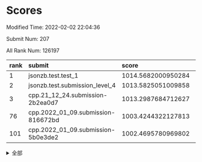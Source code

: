 # Scores

Modified Time: 2022-02-02 22:04:36

Submit Num: 207

All Rank Num: 126197

| rank |               submit               |       score        |       sigma        | pk_num |
| :--- | :--------------------------------- | :----------------- | :----------------- | :----- |
| 1    | jsonzb.test.test_1                 | 1014.5682000950284 | 0.8522693379347345 | 2433   |
| 2    | jsonzb.test.submission_level_4     | 1013.5825051009858 | 0.8144325937419351 | 2438   |
| 3    | cpp.21_12_24.submission-2b2ea0d7   | 1013.2987684712627 | 0.7833766256158853 | 2441   |
| 76   | cpp.2022_01_09.submission-816672bd | 1003.4244322127813 | 0.7228498495142138 | 2445   |
| 101  | cpp.2022_01_09.submission-5b0e3de2 | 1002.4695780969802 | 0.7093240175600293 | 2437   |


<details>
<summary>全部</summary>

| rank |                 submit                 |       score        |       sigma        | pk_num |
| :--- | :------------------------------------- | :----------------- | :----------------- | :----- |
| 1    | jsonzb.test.test_1                     | 1014.5682000950284 | 0.8522693379347345 | 2433   |
| 2    | jsonzb.test.submission_level_4         | 1013.5825051009858 | 0.8144325937419351 | 2438   |
| 3    | cpp.21_12_24.submission-2b2ea0d7       | 1013.2987684712627 | 0.7833766256158853 | 2441   |
| 4    | gobigger.level_3.submission_level_3_2  | 1012.1657702931773 | 0.7995422815648802 | 2437   |
| 5    | gobigger.level_3.submission_level_3_32 | 1011.775379655353  | 0.7876720375836391 | 2435   |
| 6    | gobigger.level_3.submission_level_3_16 | 1011.5504188144945 | 0.7638255309004301 | 2438   |
| 7    | gobigger.level_3.submission_level_3_29 | 1011.5309850715719 | 0.8042369555738603 | 2438   |
| 8    | gobigger.level_3.submission_level_3_35 | 1011.328862665176  | 0.7642011770774046 | 2438   |
| 9    | gobigger.level_3.submission_level_3_46 | 1011.2266736418844 | 0.7872842411357894 | 2439   |
| 10   | gobigger.level_3.submission_level_3_49 | 1010.8628117924103 | 0.7658811699131634 | 2435   |
| 11   | gobigger.level_3.submission_level_3_47 | 1010.8352091187141 | 0.7704383053710291 | 2443   |
| 12   | gobigger.level_3.submission_level_3_1  | 1010.7606591212316 | 0.774156090265104  | 2440   |
| 13   | gobigger.level_3.submission_level_3_19 | 1010.752641091495  | 0.7593383277740268 | 2438   |
| 14   | gobigger.level_3.submission_level_3_20 | 1010.6876079565501 | 0.7677930419981265 | 2439   |
| 15   | gobigger.level_3.submission_level_3_11 | 1010.63967151367   | 0.7521416474893428 | 2438   |
| 16   | gobigger.level_3.submission_level_3_40 | 1010.4969211013342 | 0.7743802626868065 | 2441   |
| 17   | gobigger.level_3.submission_level_3_24 | 1010.4615099440864 | 0.7855118479312678 | 2442   |
| 18   | gobigger.level_3.submission_level_3_39 | 1010.423270642672  | 0.7768854858576874 | 2435   |
| 19   | gobigger.level_3.submission_level_3_44 | 1010.3645039801747 | 0.7513639423366916 | 2438   |
| 20   | gobigger.level_3.submission_level_3_26 | 1010.2649724726357 | 0.7799536010096203 | 2435   |
| 21   | gobigger.level_3.submission_level_3_28 | 1010.2111058901796 | 0.7625598683215872 | 2441   |
| 22   | gobigger.level_3.submission_level_3_23 | 1010.1635155981146 | 0.7669001034291992 | 2440   |
| 23   | gobigger.level_3.submission_level_3_8  | 1010.0641188646363 | 0.7574160424244093 | 2442   |
| 24   | gobigger.level_3.submission_level_3_7  | 1009.9708839460571 | 0.7605093395129816 | 2440   |
| 25   | gobigger.level_3.submission_level_3_27 | 1009.9310475203037 | 0.7702863096597861 | 2441   |
| 26   | gobigger.level_3.submission_level_3_34 | 1009.9270928137062 | 0.7708231603392958 | 2435   |
| 27   | gobigger.level_3.submission_level_3_36 | 1009.9082857396418 | 0.7640542909334654 | 2446   |
| 28   | gobigger.level_3.submission_level_3_25 | 1009.898527874736  | 0.7689450016240286 | 2444   |
| 29   | gobigger.level_3.submission_level_3_37 | 1009.8910971510284 | 0.7576998896683431 | 2440   |
| 30   | gobigger.level_3.submission_level_3_22 | 1009.8456970364452 | 0.7587307381027606 | 2439   |
| 31   | gobigger.level_3.submission_level_3_17 | 1009.8395584917104 | 0.754424066960177  | 2434   |
| 32   | gobigger.level_3.submission_level_3_30 | 1009.8201237823909 | 0.7540615173598213 | 2437   |
| 33   | gobigger.level_3.submission_level_3_9  | 1009.8053071551138 | 0.7489787977472508 | 2441   |
| 34   | gobigger.level_3.submission_level_3_33 | 1009.7826002969166 | 0.7354728019357724 | 2437   |
| 35   | gobigger.level_3.submission_level_3_5  | 1009.7530532615094 | 0.7822902736579026 | 2443   |
| 36   | gobigger.level_3.submission_level_3_10 | 1009.6215913749124 | 0.7536707971681987 | 2439   |
| 37   | gobigger.level_3.submission_level_3_31 | 1009.593847947073  | 0.7624370708258573 | 2438   |
| 38   | gobigger.level_3.submission_level_3_0  | 1009.4265784789061 | 0.7605651354759007 | 2439   |
| 39   | gobigger.level_3.submission_level_3_15 | 1009.4181024384546 | 0.7634230435665051 | 2444   |
| 40   | gobigger.level_3.submission_level_3_14 | 1009.4016237336476 | 0.7508145148907407 | 2438   |
| 41   | gobigger.level_3.submission_level_3_13 | 1009.3178573061066 | 0.7528000334508521 | 2440   |
| 42   | gobigger.level_3.submission_level_3_18 | 1009.2699756828865 | 0.7617387627676829 | 2435   |
| 43   | gobigger.level_3.submission_level_3_4  | 1009.2509885434488 | 0.7366646360869971 | 2437   |
| 44   | gobigger.level_3.submission_level_3_12 | 1009.2078089219988 | 0.7356368629984504 | 2437   |
| 45   | gobigger.level_3.submission_level_3_6  | 1009.1984945843832 | 0.7623981921072353 | 2439   |
| 46   | gobigger.level_3.submission_level_3_38 | 1009.1820246986722 | 0.7580451783570834 | 2432   |
| 47   | gobigger.level_3.submission_level_3_45 | 1009.1604035309759 | 0.750594007323529  | 2438   |
| 48   | gobigger.level_3.submission_level_3_42 | 1009.001034941702  | 0.7476495767055403 | 2438   |
| 49   | gobigger.level_3.submission_level_3_48 | 1008.8955972998775 | 0.755106147376094  | 2438   |
| 50   | gobigger.level_3.submission_level_3_43 | 1008.8565967324168 | 0.7688568941391379 | 2437   |
| 51   | gobigger.level_3.submission_level_3_41 | 1008.731796489449  | 0.7434889082421404 | 2436   |
| 52   | gobigger.level_3.submission_level_3_21 | 1008.4399679892431 | 0.7474224533563262 | 2438   |
| 53   | gobigger.level_3.submission_level_3_3  | 1008.0288924030413 | 0.7352361408488854 | 2435   |
| 54   | gobigger.level_1.submission_level_1_24 | 1004.8181477721923 | 0.7229112461229315 | 2437   |
| 55   | gobigger.level_1.submission_level_1_23 | 1004.3817320336689 | 0.7249374154652888 | 2443   |
| 56   | gobigger.level_1.submission_level_1_10 | 1004.1264173022923 | 0.7245963812919946 | 2442   |
| 57   | gobigger.level_1.submission_level_1_31 | 1004.081033549053  | 0.7131682669373596 | 2435   |
| 58   | gobigger.level_1.submission_level_1_4  | 1004.0548422789769 | 0.7190716237988671 | 2435   |
| 59   | gobigger.level_1.submission_level_1_46 | 1004.0481265502681 | 0.7174662553934009 | 2434   |
| 60   | gobigger.level_1.submission_level_1_48 | 1004.0390946901994 | 0.7288074531405456 | 2439   |
| 61   | gobigger.level_1.submission_level_1_32 | 1003.9631998579803 | 0.712812306249317  | 2441   |
| 62   | gobigger.level_1.submission_level_1_39 | 1003.9620784970825 | 0.7190181682468305 | 2438   |
| 63   | gobigger.level_1.submission_level_1_34 | 1003.88299213392   | 0.7127440082080658 | 2442   |
| 64   | gobigger.level_1.submission_level_1_43 | 1003.8317736697605 | 0.7212419725451178 | 2434   |
| 65   | gobigger.level_1.submission_level_1_25 | 1003.8107193986192 | 0.7091195834933626 | 2436   |
| 66   | gobigger.level_1.submission_level_1_26 | 1003.7749603175856 | 0.724312431743617  | 2435   |
| 67   | gobigger.level_1.submission_level_1_17 | 1003.7550318692006 | 0.7089819424982043 | 2443   |
| 68   | gobigger.level_1.submission_level_1_49 | 1003.6766041864054 | 0.7183747426997822 | 2435   |
| 69   | gobigger.level_1.submission_level_1_28 | 1003.654736741817  | 0.7075434103578601 | 2436   |
| 70   | gobigger.level_1.submission_level_1_41 | 1003.6153158313338 | 0.7277915746981373 | 2442   |
| 71   | gobigger.level_1.submission_level_1_42 | 1003.5802665023198 | 0.711355234952414  | 2440   |
| 72   | gobigger.level_1.submission_level_1_40 | 1003.5438869509322 | 0.7114960454407663 | 2439   |
| 73   | gobigger.level_1.submission_level_1_36 | 1003.5114835890702 | 0.7249790671241516 | 2437   |
| 74   | gobigger.level_1.submission_level_1_44 | 1003.4726425633387 | 0.7194723862295052 | 2438   |
| 75   | gobigger.level_1.submission_level_1_20 | 1003.465475882076  | 0.7190715676270689 | 2437   |
| 76   | cpp.2022_01_09.submission-816672bd     | 1003.4244322127813 | 0.7228498495142138 | 2445   |
| 77   | gobigger.level_1.submission_level_1_30 | 1003.3909741725076 | 0.7128028792147959 | 2437   |
| 78   | gobigger.level_1.submission_level_1_0  | 1003.3698220209486 | 0.7169062093882724 | 2438   |
| 79   | gobigger.level_1.submission_level_1_29 | 1003.3471978877733 | 0.7123068816250554 | 2440   |
| 80   | gobigger.level_1.submission_level_1_22 | 1003.2257648648244 | 0.7217330590075076 | 2444   |
| 81   | gobigger.level_1.submission_level_1_5  | 1003.1857607364597 | 0.7078779304032035 | 2439   |
| 82   | gobigger.level_1.submission_level_1_14 | 1003.1526408734086 | 0.7146408570149825 | 2440   |
| 83   | gobigger.level_1.submission_level_1_38 | 1003.0947130899656 | 0.7128215938420431 | 2438   |
| 84   | gobigger.level_1.submission_level_1_9  | 1003.0576434644664 | 0.711619908198924  | 2436   |
| 85   | gobigger.level_1.submission_level_1_18 | 1003.0053250617357 | 0.7124142599676723 | 2445   |
| 86   | gobigger.level_1.submission_level_1_2  | 1003.0018459919452 | 0.7260097892848365 | 2439   |
| 87   | gobigger.level_1.submission_level_1_37 | 1003.0018250901761 | 0.7249472098725978 | 2431   |
| 88   | gobigger.level_1.submission_level_1_1  | 1002.9912871657673 | 0.7155195347557729 | 2439   |
| 89   | gobigger.level_1.submission_level_1_13 | 1002.9892396557499 | 0.7315128747486691 | 2433   |
| 90   | gobigger.level_1.submission_level_1_12 | 1002.9645158865591 | 0.7297271907237198 | 2438   |
| 91   | gobigger.level_1.submission_level_1_15 | 1002.9484713225438 | 0.7251266326059855 | 2439   |
| 92   | gobigger.level_1.submission_level_1_16 | 1002.8339003194374 | 0.7176235199187562 | 2434   |
| 93   | gobigger.level_1.submission_level_1_7  | 1002.8042796737396 | 0.7119004882244194 | 2441   |
| 94   | gobigger.level_1.submission_level_1_19 | 1002.7953417299717 | 0.727370828935267  | 2442   |
| 95   | gobigger.level_1.submission_level_1_27 | 1002.7640930742193 | 0.7096165248601585 | 2443   |
| 96   | gobigger.level_1.submission_level_1_6  | 1002.6986459421436 | 0.7132399567743678 | 2438   |
| 97   | gobigger.level_1.submission_level_1_45 | 1002.6443059844561 | 0.7177603135255496 | 2442   |
| 98   | gobigger.level_1.submission_level_1_47 | 1002.6106453391646 | 0.7159483453623104 | 2441   |
| 99   | gobigger.level_1.submission_level_1_21 | 1002.5127986585519 | 0.7287485248924801 | 2435   |
| 100  | gobigger.level_1.submission_level_1_3  | 1002.4698535446338 | 0.7068453139636712 | 2441   |
| 101  | cpp.2022_01_09.submission-5b0e3de2     | 1002.4695780969802 | 0.7093240175600293 | 2437   |
| 102  | gobigger.level_1.submission_level_1_8  | 1002.4590830878086 | 0.7155398998625611 | 2438   |
| 103  | gobigger.level_1.submission_level_1_11 | 1002.3344223163609 | 0.716478244850686  | 2443   |
| 104  | gobigger.level_1.submission_level_1_35 | 1001.2589528694332 | 0.7291817404428182 | 2442   |
| 105  | gobigger.level_1.submission_level_1_33 | 1000.9305906925424 | 0.7185298415788967 | 2435   |
| 106  | gobigger.random.submission_random_22   | 997.3148944664453  | 0.7087445734151224 | 2440   |
| 107  | gobigger.random.submission_random_32   | 997.0227017746506  | 0.6991949869087345 | 2439   |
| 108  | gobigger.random.submission_random_12   | 996.8298485161383  | 0.7096214596844205 | 2438   |
| 109  | gobigger.random.submission_random_19   | 996.703581751974   | 0.7022166922747524 | 2433   |
| 110  | gobigger.random.submission_random_42   | 996.6158560416283  | 0.7167232174664024 | 2438   |
| 111  | gobigger.random.submission_random_49   | 996.5660666384136  | 0.7012777526991592 | 2443   |
| 112  | gobigger.random.submission_random_21   | 996.5567863753303  | 0.7137316357669842 | 2440   |
| 113  | gobigger.random.submission_random_6    | 996.540476444871   | 0.7119989338858956 | 2438   |
| 114  | gobigger.random.submission_random_36   | 996.4479968843206  | 0.7088197780060513 | 2431   |
| 115  | gobigger.random.submission_random_10   | 996.4342685733358  | 0.708926900719104  | 2437   |
| 116  | gobigger.random.submission_random_46   | 996.4329047548241  | 0.70609964256749   | 2444   |
| 117  | gobigger.random.submission_random_47   | 996.3618314871101  | 0.708492075787129  | 2439   |
| 118  | gobigger.random.submission_random_28   | 996.3614526498125  | 0.7083807796161382 | 2436   |
| 119  | gobigger.random.submission_random_27   | 996.2579273018887  | 0.7086080003875747 | 2433   |
| 120  | gobigger.random.submission_random_2    | 996.1621941149763  | 0.716414088161343  | 2439   |
| 121  | gobigger.random.submission_random_24   | 996.1405805583954  | 0.7156399353866549 | 2438   |
| 122  | gobigger.random.submission_random_4    | 996.1251058361798  | 0.7312601056828231 | 2439   |
| 123  | gobigger.random.submission_random_23   | 996.0659686274503  | 0.7138079320952532 | 2439   |
| 124  | gobigger.random.submission_random_39   | 996.0604735599485  | 0.7087908927629512 | 2437   |
| 125  | gobigger.random.submission_random_44   | 996.0485016804371  | 0.7180151607313302 | 2435   |
| 126  | gobigger.random.submission_random_41   | 996.0347067528304  | 0.7071475057694077 | 2443   |
| 127  | gobigger.random.submission_random_48   | 996.0132229517313  | 0.6935918544330185 | 2441   |
| 128  | gobigger.random.submission_random_16   | 995.980430591662   | 0.7136191106217065 | 2437   |
| 129  | gobigger.random.submission_random_5    | 995.979791139153   | 0.7015700724953686 | 2440   |
| 130  | gobigger.random.submission_random_40   | 995.9495744215569  | 0.7166216426875703 | 2440   |
| 131  | gobigger.random.submission_random_9    | 995.9454206499652  | 0.7038866221038385 | 2437   |
| 132  | gobigger.random.submission_random_29   | 995.934150814327   | 0.7113334661198435 | 2444   |
| 133  | gobigger.random.submission_random_31   | 995.9162104475279  | 0.7104442520786589 | 2440   |
| 134  | gobigger.random.submission_random_17   | 995.8954999013843  | 0.7066514895353028 | 2442   |
| 135  | gobigger.random.submission_random_38   | 995.8233445957924  | 0.7097081024739492 | 2438   |
| 136  | gobigger.random.submission_random_25   | 995.7793108691066  | 0.6975575239038054 | 2436   |
| 137  | gobigger.random.submission_random_45   | 995.7388284232293  | 0.7060644903772091 | 2444   |
| 138  | gobigger.random.submission_random_15   | 995.5847073860763  | 0.7143172389733314 | 2436   |
| 139  | gobigger.random.submission_random_26   | 995.5733412238791  | 0.710362314046692  | 2443   |
| 140  | gobigger.random.submission_random_1    | 995.5139862123776  | 0.6943475481262771 | 2441   |
| 141  | gobigger.random.submission_random_11   | 995.5103516851087  | 0.7051633463310792 | 2439   |
| 142  | gobigger.random.submission_random_30   | 995.434795567335   | 0.7214551622508713 | 2437   |
| 143  | gobigger.random.submission_random_34   | 995.3556593011674  | 0.7153648524158095 | 2437   |
| 144  | gobigger.random.submission_random_8    | 995.3507324009904  | 0.7008343607990829 | 2435   |
| 145  | gobigger.random.submission_random_3    | 995.1798285844815  | 0.7211041231632754 | 2442   |
| 146  | gobigger.random.submission_random_18   | 995.1537089476518  | 0.6984843776179259 | 2432   |
| 147  | gobigger.random.submission_random_37   | 995.1292472563821  | 0.7080268381196929 | 2442   |
| 148  | gobigger.random.submission_random_14   | 995.1032214828045  | 0.7102899730856035 | 2437   |
| 149  | gobigger.random.submission_random_20   | 995.0807654960563  | 0.7051947193150456 | 2440   |
| 150  | gobigger.random.submission_random_33   | 994.8086023673218  | 0.725511424501802  | 2438   |
| 151  | gobigger.random.submission_random_35   | 994.6775439008937  | 0.724417066879276  | 2436   |
| 152  | gobigger.random.submission_random_7    | 994.6263919246212  | 0.7153196653070019 | 2442   |
| 153  | gobigger.random.submission_random_13   | 994.5871802407696  | 0.7040084634337446 | 2441   |
| 154  | gobigger.random.submission_random_43   | 994.5199381525051  | 0.718500913167303  | 2438   |
| 155  | gobigger.level_2.submission_level_2_37 | 994.1121708793827  | 0.7348403954753439 | 2437   |
| 156  | gobigger.level_2.submission_level_2_34 | 993.9825274967744  | 0.7399610161410727 | 2439   |
| 157  | gobigger.random.submission_random_0    | 993.8698290503049  | 0.7043026108830008 | 2433   |
| 158  | gobigger.level_2.submission_level_2_19 | 993.6299236866568  | 0.7270932906025086 | 2440   |
| 159  | gobigger.level_2.submission_level_2_10 | 993.5754317646362  | 0.7340375708898184 | 2443   |
| 160  | gobigger.level_2.submission_level_2_31 | 993.5472784098341  | 0.7145265487498265 | 2445   |
| 161  | gobigger.level_2.submission_level_2_8  | 993.3308794835091  | 0.7336568959695831 | 2444   |
| 162  | gobigger.level_2.submission_level_2_11 | 993.2905299932498  | 0.7527271692759063 | 2441   |
| 163  | gobigger.level_2.submission_level_2_1  | 993.2738958827246  | 0.7264295880697532 | 2443   |
| 164  | gobigger.level_2.submission_level_2_36 | 993.2284871426758  | 0.7318475965361377 | 2435   |
| 165  | gobigger.level_2.submission_level_2_3  | 993.1566146587094  | 0.7270750149839539 | 2443   |
| 166  | gobigger.level_2.submission_level_2_0  | 993.0061525699509  | 0.7450945279004414 | 2444   |
| 167  | gobigger.level_2.submission_level_2_39 | 993.0024415299264  | 0.7440965006393613 | 2437   |
| 168  | gobigger.level_2.submission_level_2_14 | 992.8282180987429  | 0.7359635150894294 | 2439   |
| 169  | gobigger.level_2.submission_level_2_20 | 992.783224732018   | 0.7348320931536881 | 2440   |
| 170  | gobigger.level_2.submission_level_2_6  | 992.6947289108956  | 0.7324618051707387 | 2436   |
| 171  | gobigger.level_2.submission_level_2_29 | 992.6014275988994  | 0.7422172985457075 | 2443   |
| 172  | gobigger.level_2.submission_level_2_28 | 992.5293376022491  | 0.7632965302691594 | 2432   |
| 173  | gobigger.level_2.submission_level_2_21 | 992.3369871428689  | 0.7269291257964388 | 2436   |
| 174  | gobigger.level_2.submission_level_2_41 | 992.2938380302232  | 0.7250565716170523 | 2438   |
| 175  | gobigger.level_2.submission_level_2_40 | 992.1949579033192  | 0.7296600674162917 | 2435   |
| 176  | gobigger.level_2.submission_level_2_12 | 992.1602287496669  | 0.7549606829193312 | 2440   |
| 177  | gobigger.level_2.submission_level_2_46 | 992.1367303424286  | 0.7475600499893822 | 2438   |
| 178  | gobigger.level_2.submission_level_2_26 | 992.1259173049201  | 0.7330986143300309 | 2441   |
| 179  | gobigger.level_2.submission_level_2_23 | 992.1098946871432  | 0.7361788888268954 | 2439   |
| 180  | gobigger.level_2.submission_level_2_45 | 992.0266899920948  | 0.7357453750064606 | 2440   |
| 181  | gobigger.level_2.submission_level_2_49 | 991.971013588321   | 0.737004539630351  | 2435   |
| 182  | gobigger.level_2.submission_level_2_7  | 991.9706719632426  | 0.7388351108503479 | 2436   |
| 183  | gobigger.level_2.submission_level_2_2  | 991.9704512373161  | 0.7420811982592904 | 2438   |
| 184  | gobigger.level_2.submission_level_2_17 | 991.8622808131054  | 0.7449625672138775 | 2438   |
| 185  | gobigger.level_2.submission_level_2_35 | 991.8171228946733  | 0.7533685519538204 | 2432   |
| 186  | gobigger.level_2.submission_level_2_27 | 991.7457655554501  | 0.7552638873275375 | 2439   |
| 187  | gobigger.level_2.submission_level_2_15 | 991.743529142182   | 0.7700029323798167 | 2436   |
| 188  | gobigger.level_2.submission_level_2_16 | 991.7258909321375  | 0.7511195668495144 | 2431   |
| 189  | gobigger.level_2.submission_level_2_48 | 991.6680937989271  | 0.7515086365645623 | 2435   |
| 190  | gobigger.level_2.submission_level_2_33 | 991.6162193142901  | 0.7395098783550004 | 2442   |
| 191  | gobigger.level_2.submission_level_2_38 | 991.5986046132792  | 0.7433405578974556 | 2436   |
| 192  | gobigger.level_2.submission_level_2_44 | 991.5777625453587  | 0.7632171882322254 | 2439   |
| 193  | gobigger.level_2.submission_level_2_30 | 991.398156485886   | 0.7612898479025055 | 2439   |
| 194  | gobigger.level_2.submission_level_2_22 | 991.3804314472407  | 0.745199498716033  | 2440   |
| 195  | gobigger.level_2.submission_level_2_5  | 991.209748361531   | 0.7357719251890997 | 2440   |
| 196  | gobigger.level_2.submission_level_2_42 | 991.1806451415541  | 0.7677353068028625 | 2441   |
| 197  | gobigger.level_2.submission_level_2_32 | 991.1594125626242  | 0.7567734556176212 | 2445   |
| 198  | gobigger.level_2.submission_level_2_47 | 991.1526382571817  | 0.7452304401649231 | 2440   |
| 199  | gobigger.level_2.submission_level_2_9  | 991.0372822756505  | 0.7563458506267616 | 2434   |
| 200  | gobigger.level_2.submission_level_2_4  | 990.9623947532649  | 0.7613822835880382 | 2441   |
| 201  | gobigger.level_2.submission_level_2_13 | 990.9183830037346  | 0.743618593790507  | 2438   |
| 202  | gobigger.level_2.submission_level_2_43 | 990.7629353214062  | 0.7761008354099832 | 2441   |
| 203  | gobigger.level_2.submission_level_2_24 | 990.7083259976505  | 0.7754375280160415 | 2438   |
| 204  | gobigger.level_2.submission_level_2_25 | 990.3401209429168  | 0.7541041527085937 | 2437   |
| 205  | gobigger.level_2.submission_level_2_18 | 990.1321490135966  | 0.7527126621456486 | 2437   |
| 206  | gobigger.none.submission_none_0        | 976.326725011463   | 1.440710807539112  | 2436   |
| 207  | gobigger.none.submission_none_1        | 976.2387049473264  | 1.4040813352022103 | 2442   |

</details>